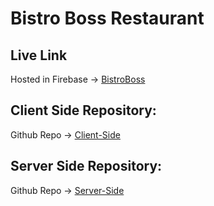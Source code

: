 # Bistro Boss Restaurant

## Live Link
Hosted in Firebase -> [BistroBoss](https://bistro-boss-41383.web.app)

## Client Side Repository:
Github Repo -> [Client-Side](https://github.com/Sanjidul-Alom-Shifat/Bistro-Boss-Restaurant)

## Server Side Repository:
Github Repo -> [Server-Side](https://github.com/Sanjidul-Alom-Shifat/Bistro-Boss-Restaurant-Server-Side)
